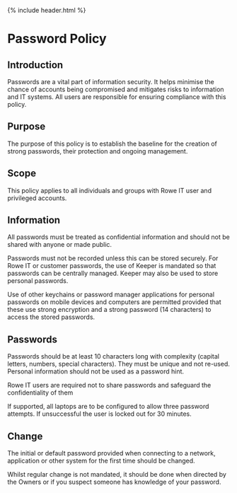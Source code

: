 {% include header.html %}

# Password Policy

## Introduction 

Passwords are a vital part of information security. It helps minimise the chance of accounts being compromised and mitigates risks to information and IT systems. All users are responsible for ensuring compliance with this policy. 

## Purpose

The purpose of this policy is to establish the baseline for the creation of strong passwords, their protection and ongoing management. 

## Scope 

This policy applies to all individuals and groups with Rowe IT user and privileged accounts. 

## Information

All passwords must be treated as confidential information and should not be shared with anyone or made public. 

Passwords must not be recorded unless this can be stored securely. For Rowe IT or customer passwords, the use of Keeper is mandated so that passwords can be centrally managed. Keeper may also be used to store personal passwords. 

Use of other keychains or password manager applications for personal passwords on mobile devices and computers are permitted provided that these use strong encryption and a strong password (14 characters) to access the stored passwords. 

## Passwords

Passwords should be at least 10 characters long with complexity (capital letters, numbers, special characters). They must be unique and not re-used. Personal information should not be used as a password hint. 

Rowe IT users are required not to share passwords and safeguard the confidentiality of them 

If supported, all laptops are to be configured to allow three password attempts. If unsuccessful the user is locked out for 30 minutes. 

## Change

The initial or default password provided when connecting to a network, application or other system for the first time should be changed. 

Whilst regular change is not mandated, it should be done when directed by the Owners or if you suspect someone has knowledge of your password.
